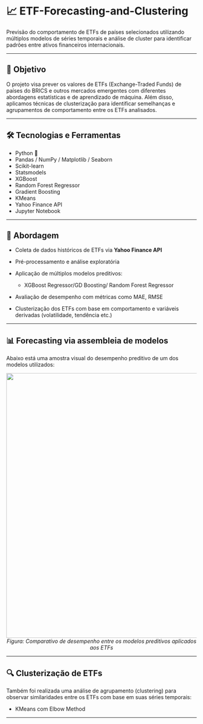 # 📈 ETF-Forecasting-and-Clustering

Previsão do comportamento de ETFs de países selecionados utilizando múltiplos modelos de séries temporais e análise de cluster para identificar padrões entre ativos financeiros internacionais.

---

## 🎯 Objetivo

O projeto visa prever os valores de ETFs (Exchange-Traded Funds) de países do BRICS e outros mercados emergentes com diferentes abordagens estatísticas e de aprendizado de máquina. Além disso, aplicamos técnicas de clusterização para identificar semelhanças e agrupamentos de comportamento entre os ETFs analisados.

---

## 🛠️ Tecnologias e Ferramentas

- Python 🐍
- Pandas / NumPy / Matplotlib / Seaborn
- Scikit-learn
- Statsmodels
- XGBoost 
- Random Forest Regressor
- Gradient Boosting 
- KMeans 
- Yahoo Finance API
- Jupyter Notebook

---

## 🔎 Abordagem

- Coleta de dados históricos de ETFs via **Yahoo Finance API**
- Pré-processamento e análise exploratória
- Aplicação de múltiplos modelos preditivos:

  - XGBoost Regressor/GD Boosting/ Random Forest Regressor 
- Avaliação de desempenho com métricas como MAE, RMSE
- Clusterização dos ETFs com base em comportamento e variáveis derivadas (volatilidade, tendência etc.)

---

## 📊 Forecasting via assembleia de modelos

Abaixo está uma amostra visual do desempenho preditivo de um dos modelos utilizados:

<p align="center">
  <img src="images/comparativo_modelos.png" width="700"/>
  <br>
  <em>Figura: Comparativo de desempenho entre os modelos preditivos aplicados aos ETFs</em>
</p>




---

## 🔍 Clusterização de ETFs

Também foi realizada uma análise de agrupamento (clustering) para observar similaridades entre os ETFs com base em suas séries temporais:

- KMeans com Elbow Method

---


